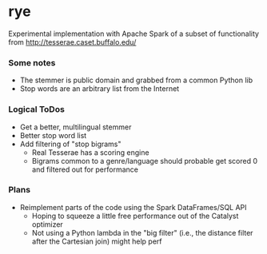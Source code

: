 # rye

Experimental implementation with Apache Spark of a subset of functionality from http://tesserae.caset.buffalo.edu/

### Some notes

- The stemmer is public domain and grabbed from a common Python lib
- Stop words are an arbitrary list from the Internet 

### Logical ToDos

- Get a better, multilingual stemmer
- Better stop word list
- Add filtering of "stop bigrams"
	+ Real Tesserae has a scoring engine
	+ Bigrams common to a genre/language should probable get scored 0 and filtered out for performance

### Plans

- Reimplement parts of the code using the Spark DataFrames/SQL API
	+ Hoping to squeeze a little free performance out of the Catalyst optimizer
	+ Not using a Python lambda in the "big filter" (i.e., the distance filter after the Cartesian join) might help perf
